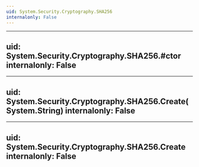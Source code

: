 ```yaml
---
uid: System.Security.Cryptography.SHA256
internalonly: False
---
```


---
uid: System.Security.Cryptography.SHA256.#ctor
internalonly: False
---

---
uid: System.Security.Cryptography.SHA256.Create(System.String)
internalonly: False
---

---
uid: System.Security.Cryptography.SHA256.Create
internalonly: False
---
